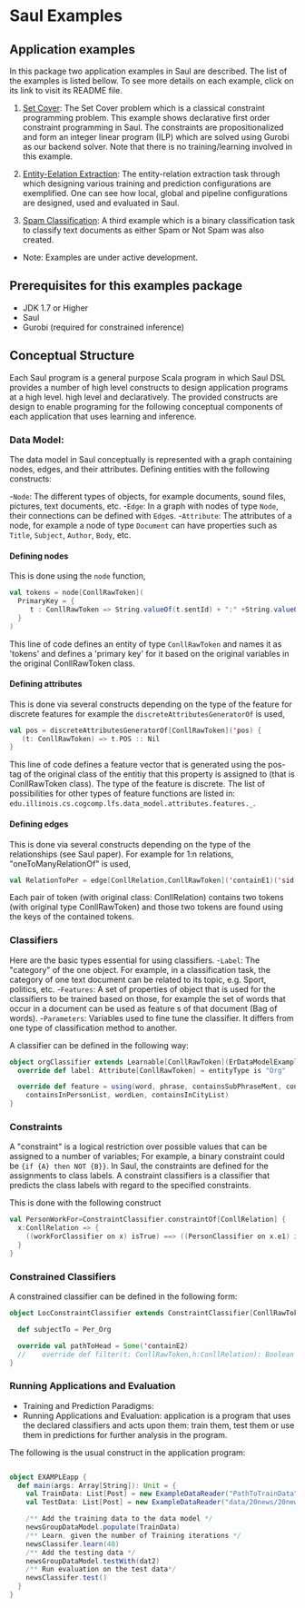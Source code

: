# Saul Examples 

## Application examples

In this package two application examples in Saul are described. 
The list of the examples is listed bellow. To see more details on each example, click on its link to 
visit its README file. 

1. [Set Cover](src/main/scala/edu/illinois/cs/cogcomp/saulexamples/setcover/README.md): The Set Cover problem which is a classical constraint programming 
problem. This example shows declarative first order constraint programming in Saul. The constraints 
are propositionalized and form an integer linear program (ILP) which are solved using Gurobi as our backend solver.
 Note that there is no training/learning involved in this example. 
 
2. [Entity-Eelation Extraction](src/main/scala/edu/illinois/cs/cogcomp/saulexamples/nlp/EntityMentionRelation/README.md): The entity-relation extraction task through 
which designing various training and prediction configurations are exemplified. 
One can see how local, global and pipeline configurations are designed, used and evaluated in Saul.

3. [Spam Classification](src/main/scala/edu/illinois/cs/cogcomp/saulexamples/nlp/EmailSpam/README.me): A third example which is a binary classification task 
to classify text documents as either Spam or Not Spam was also created.

* Note: Examples are under active development. 

## Prerequisites for this examples package 

* JDK 1.7 or Higher
* Saul 
* Gurobi (required for constrained inference)

## Conceptual Structure

Each Saul program is a general purpose Scala program in which Saul DSL provides a number of high level constructs to design application programs at a high level. high level and declaratively. 
The provided constructs are design to enable programing for the following conceptual components of each application that uses learning and inference.

### Data Model: 
The data model in Saul conceptually is represented with a graph containing nodes, edges, 
and their attributes. Defining entities with the following constructs:

  -`Node`: The different types of objects, for example documents, sound files, pictures, text documents, etc.
  -`Edge`: In a graph with nodes of type `Node`, their connections can be defined with `Edge`s. 
  -`Attribute`: The attributes of a node, for example a node of type `Document` can have properties 
  such as `Title`, `Subject`, `Author`, `Body`, etc.  
  
#### Defining nodes

This is done using the `node` function,

```scala
val tokens = node[ConllRawToken](
  PrimaryKey = {
     t : ConllRawToken => String.valueOf(t.sentId) + ":" +String.valueOf(t.wordId)
  }
)
```

This line of code defines an entity of type `ConllRawToken` and names it as 'tokens' and defines a 'primary key' for it based on the original variables in the original ConllRawToken class.

#### Defining attributes 
This is done via several constructs depending on the type of the feature for discrete features for example the `discreteAttributesGeneratorOf` is used,

```scala
val pos = discreteAttributesGeneratorOf[ConllRawToken]('pos) {
   (t: ConllRawToken) => t.POS :: Nil
}
  ```
This line of code defines a feature vector that is generated using the pos-tag of the original class of the entitiy that this property is assigned to (that is ConllRawToken class). The type of the feature is discrete. 
The list of possibilities for other types of feature functions are listed in:  `edu.illinois.cs.cogcomp.lfs.data_model.attributes.features._`. 

#### Defining edges 

This is done via several constructs depending on the type of the relationships (see Saul paper). For example for 1:n relations, 
"oneToManyRelationOf" is used,

```scala
val RelationToPer = edge[ConllRelation,ConllRawToken]('containE1)('sid === 'sid, 'e1id === 'wordid)
```

Each pair of token (with original class: ConllRelation) contains two tokens (with original type ConllRawToken) and those two tokens are found using the keys of the contained tokens. 

### Classifiers
Here are the basic types essential for using classifiers. 
  -`Label`: The "category" of the one object. For example, in a classification task, the category of one text  document can be related to its topic, e.g. Sport, politics, etc. 
  -`Features`: A set of properties of object that is used for the classifiers to be trained based on those, for example the set of words that occur in a document can be used as feature s of that document (Bag of words). 
  -`Parameters`: Variables used to fine tune the classifier. It differs from one type of classification method to another. 

A classifier can be defined in the following way: 

```scala
object orgClassifier extends Learnable[ConllRawToken](ErDataModelExample) {
  override def label: Attribute[ConllRawToken] = entityType is "Org"

  override def feature = using(word, phrase, containsSubPhraseMent, containsSubPhraseIng,
    containsInPersonList, wordLen, containsInCityList)
}
```

### Constraints 
A "constraint" is a logical restriction over possible values that can be assigned to a number of variables; 
For example, a binary constraint could be `{if {A} then NOT {B}}`. 
In Saul, the constraints are defined for the assignments to class labels. 
A constraint classifiers is a classifier that predicts the class labels with regard to the specified constraints.

This is done with the following construct

```scala
val PersonWorkFor=ConstraintClassifier.constraintOf[ConllRelation] {
  x:ConllRelation => {
    ((workForClassifier on x) isTrue) ==> ((PersonClassifier on x.e1) isTrue)
  }
}
```
### Constrained Classifiers
A constrained classifier can be defined in the following form: 

```scala
object LocConstraintClassifier extends ConstraintClassifier[ConllRawToken, ConllRelation](ErDataModelExample, LocClassifier) {

  def subjectTo = Per_Org

  override val pathToHead = Some('containE2)
  //    override def filter(t: ConllRawToken,h:ConllRelation): Boolean = t.wordId==h.wordId2
}
```

### Running Applications and Evaluation
* Training and Prediction Paradigms: 
* Running Applications and Evaluation: application is a program that uses the declared classifiers and acts upon them: train them, test them or use them in predictions for further analysis in the program.

The following is the usual construct in the application program:

```scala

object EXAMPLEapp {
  def main(args: Array[String]): Unit = {
    val TrainData: List[Post] = new ExampleDataReader("PathToTrainData").VariableOfdata.toList
    val TestData: List[Post] = new ExampleDataReader("data/20news/20news.test.shuffled").VariableOfDate.toList

    /** Add the training data to the data model */
    newsGroupDataModel.populate(TrainData) 
    /** Learn, given the number of Training iterations */
    newsClassifer.learn(40) 
    /** Add the testing data */
    newsGroupDataModel.testWith(dat2) 
    /** Run evaluation on the test data*/
    newsClassifer.test() 
  }
}
```
